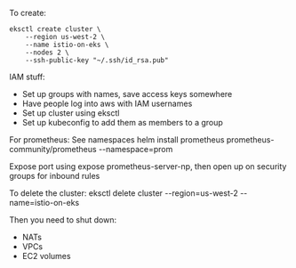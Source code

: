 To create: 
```
eksctl create cluster \
    --region us-west-2 \
    --name istio-on-eks \
    --nodes 2 \
    --ssh-public-key "~/.ssh/id_rsa.pub"
```

IAM stuff: 
- Set up groups with names, save access keys somewhere
- Have people log into aws with IAM usernames 
- Set up cluster using eksctl
- Set up kubeconfig to add them as members to a group

For prometheus: 
See namespaces
helm install prometheus prometheus-community/prometheus --namespace=prom

Expose port using expose prometheus-server-np, then open up on security groups for inbound rules

To delete the cluster: 
eksctl delete cluster --region=us-west-2 --name=istio-on-eks

Then you need to shut down: 
- NATs
- VPCs
- EC2 volumes

